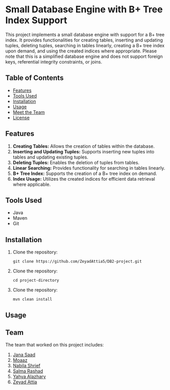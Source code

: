 # Small Database Engine with B+ Tree Index Support

This project implements a small database engine with support for a B+ tree index. It provides functionalities for creating tables, inserting and updating tuples, deleting tuples, searching in tables linearly, creating a B+ tree index upon demand, and using the created indices where appropriate. Please note that this is a simplified database engine and does not support foreign keys, referential integrity constraints, or joins.

## Table of Contents

- [Features](#features)
- [Tools Used](#tools-used)
- [Installation](#installation)
- [Usage](#usage)
- [Meet the Team](#Team)
- [License](#license)

## Features

1. **Creating Tables:** Allows the creation of tables within the database.
2. **Inserting and Updating Tuples:** Supports inserting new tuples into tables and updating existing tuples.
3. **Deleting Tuples:** Enables the deletion of tuples from tables.
4. **Linear Searching:** Provides functionality for searching in tables linearly.
5. **B+ Tree Index:** Supports the creation of a B+ tree index on demand.
6. **Index Usage:** Utilizes the created indices for efficient data retrieval where applicable.

## Tools Used

- Java
- Maven
- Git

## Installation

1. Clone the repository:
   ```shell
   git clone https://github.com/ZeyadAttia5/DB2-project.git
   ```
2. Clone the repository:
   ```shell
   cd project-directory
   ```
3. Clone the repository:
   ```shell
   mvn clean install
   ```

## Usage

## Team
The team that worked on this project includes:

1. [Jana Saad](https://github.com/janasaad7) 
2. [Moaaz](https://github.com/Moaaz101) 
3. [Nabila Shrief](https://github.com/nabilasherif) 
4. [Salma Rashad](https://github.com/salmarashad)
5. [Yahya Alazhary](https://github.com/YahyaAlAzhary) 
6. [Zeyad Attia](https://github.com/ZeyadAttia5) 

